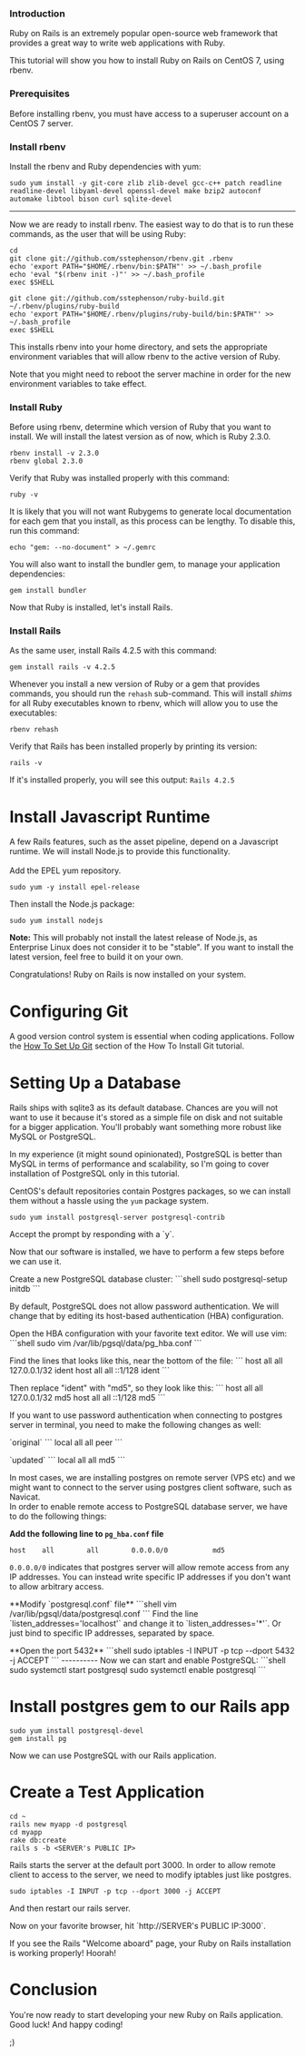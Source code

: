### Introduction
Ruby on Rails is an extremely popular open-source web framework that provides a great way to write web applications with Ruby.

This tutorial will show you how to install Ruby on Rails on CentOS 7, using rbenv.

### Prerequisites
Before installing rbenv, you must have access to a superuser account on a CentOS 7 server.

### Install rbenv
Install the rbenv and Ruby dependencies with yum:
```shell
sudo yum install -y git-core zlib zlib-devel gcc-c++ patch readline readline-devel libyaml-devel openssl-devel make bzip2 autoconf automake libtool bison curl sqlite-devel
```
---
Now we are ready to install rbenv. The easiest way to do that is to run these commands, as the user that will be using Ruby:
```shell
cd
git clone git://github.com/sstephenson/rbenv.git .rbenv
echo 'export PATH="$HOME/.rbenv/bin:$PATH"' >> ~/.bash_profile
echo 'eval "$(rbenv init -)"' >> ~/.bash_profile
exec $SHELL

git clone git://github.com/sstephenson/ruby-build.git ~/.rbenv/plugins/ruby-build
echo 'export PATH="$HOME/.rbenv/plugins/ruby-build/bin:$PATH"' >> ~/.bash_profile
exec $SHELL
```
This installs rbenv into your home directory, and sets the appropriate environment variables that will allow rbenv to the active version of Ruby.

Note that you might need to reboot the server machine in order for the new environment variables to take effect.

### Install Ruby
Before using rbenv, determine which version of Ruby that you want to install. We will install the latest version as of now, which is Ruby 2.3.0.
```shell
rbenv install -v 2.3.0
rbenv global 2.3.0
```
Verify that Ruby was installed properly with this command:
```shell
ruby -v
```
It is likely that you will not want Rubygems to generate local documentation for each gem that you install, as this process can be lengthy. To disable this, run this command:
```shell
echo "gem: --no-document" > ~/.gemrc
```
You will also want to install the bundler gem, to manage your application dependencies:
```shell
gem install bundler
```
Now that Ruby is installed, let's install Rails.

### Install Rails
As the same user, install Rails 4.2.5 with this command:
```shell
gem install rails -v 4.2.5
```
Whenever you install a new version of Ruby or a gem that provides commands, you should run the `rehash` sub-command. This will install *shims* for all Ruby executables known to rbenv, which will allow you to use the executables:
```shell
rbenv rehash
```
Verify that Rails has been installed properly by printing its version:
```shell
rails -v
```
If it's installed properly, you will see this output: `Rails 4.2.5`

# Install Javascript Runtime
A few Rails features, such as the asset pipeline, depend on a Javascript runtime. We will install Node.js to provide this functionality.
<br><br>
Add the EPEL yum repository.
```shell
sudo yum -y install epel-release
```
Then install the Node.js package:
```shell
sudo yum install nodejs
```
**Note:** This will probably not install the latest release of Node.js, as Enterprise Linux does not consider it to be "stable". If you want to install the latest version, feel free to build it on your own.
<p>
Congratulations! Ruby on Rails is now installed on your system.

# Configuring Git
A good version control system is essential when coding applications. Follow the [How To Set Up Git](https://www.digitalocean.com/community/tutorials/how-to-install-git-on-centos-7#set-up-git) section of the How To Install Git tutorial.

# Setting Up a Database

Rails ships with sqlite3 as its default database. Chances are you will not want to use it because it's stored as a simple file on disk and not suitable for a bigger application. You'll probably want something more robust like MySQL or PostgreSQL.
<p>
In my experience (it might sound opinionated), PostgreSQL is better than MySQL in terms of performance and scalability, so I'm going to cover installation of PostgreSQL only in this tutorial.

CentOS's default repositories contain Postgres packages, so we can install them without a hassle using the `yum` package system.
```shell
sudo yum install postgresql-server postgresql-contrib
```
<p>
Accept the prompt by responding with a `y`.
<p>
Now that our software is installed, we have to perform a few steps before we can use it.
<p>
Create a new PostgreSQL database cluster:
```shell
sudo postgresql-setup initdb
```
<p>
By default, PostgreSQL does not allow password authentication. We will change that by editing its host-based authentication (HBA) configuration.
<p>
Open the HBA configuration with your favorite text editor. We will use vim:
```shell
sudo vim /var/lib/pgsql/data/pg_hba.conf
```
<p>
Find the lines that looks like this, near the bottom of the file:
```
host    all        all        127.0.0.1/32        ident
host    all        all        ::1/128             ident
```
<p>
Then replace "ident" with "md5", so they look like this:
```
host    all        all        127.0.0.1/32        md5
host    all        all        ::1/128             md5
```
<p>
If you want to use password authentication when connecting to postgres server in terminal, you need to make the following changes as well:
<p>
`original`
```
local    all        all                           peer
```
<p>
`updated`
```
local    all        all                           md5
```
<p>
In most cases, we are installing postgres on remote server (VPS etc) and we might want to connect to the server using postgres client software, such as Navicat.
<br>
In order to enable remote access to PostgreSQL database server, we have to do the following things:

**Add the following line to `pg_hba.conf` file**
```
host    all        all        0.0.0.0/0           md5
```
`0.0.0.0/0` indicates that postgres server will allow remote access from any IP addresses.
You can instead write specific IP addresses if you don't want to allow arbitrary access.
<p>
**Modify `postgresql.conf` file**
```shell
vim /var/lib/pgsql/data/postgresql.conf
```
Find the line `listen_addresses='localhost'` and change it to `listen_addresses='*'`.
Or just bind to specific IP addresses, separated by space.
<p>
**Open the port 5432**
```shell
sudo iptables -I INPUT -p tcp --dport 5432 -j ACCEPT
```
----------
Now we can start and enable PostgreSQL:
```shell
sudo systemctl start postgresql
sudo systemctl enable postgresql
```

# Install postgres gem to our Rails app
```shell
sudo yum install postgresql-devel
gem install pg
```
Now we can use PostgreSQL with our Rails application.

# Create a Test Application
```shell
cd ~
rails new myapp -d postgresql
cd myapp
rake db:create
rails s -b <SERVER's PUBLIC IP>
```
Rails starts the server at the default port 3000. In order to allow remote client to access to the server, we need to modify iptables just like postgres.
```shell
sudo iptables -I INPUT -p tcp --dport 3000 -j ACCEPT
```
And then restart our rails server.
<p>
Now on your favorite browser, hit `http://SERVER's PUBLIC IP:3000`.
<p>
If you see the Rails "Welcome aboard" page, your Ruby on Rails installation is working properly! Hoorah!

# Conclusion
You're now ready to start developing your new Ruby on Rails application. Good luck! And happy coding!
<p>
;)